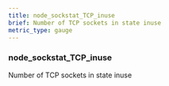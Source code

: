 ```yaml
---
title: node_sockstat_TCP_inuse
brief: Number of TCP sockets in state inuse
metric_type: gauge
---
```

### node_sockstat_TCP_inuse

Number of TCP sockets in state inuse